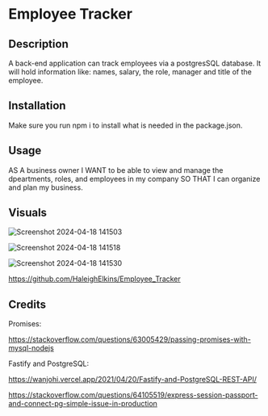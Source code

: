# Employee Tracker

## Description
A back-end application can track employees via a postgresSQL database. It will hold information like: names, salary, the role, manager and title of the employee. 

## Installation
Make sure you run npm i to install what is needed in the package.json.

## Usage
AS A business owner I WANT to be able to view and manage the dpeartments, roles, and employees in my company SO THAT I can organize and plan my business.

## Visuals
![Screenshot 2024-04-18 141503](https://github.com/HaleighElkins/Employee_Tracker/assets/152942336/68ebbde0-3163-4cdc-a357-746013706059)


![Screenshot 2024-04-18 141518](https://github.com/HaleighElkins/Employee_Tracker/assets/152942336/8a057b2c-2990-49dd-811d-9b29a9621ca6)


![Screenshot 2024-04-18 141530](https://github.com/HaleighElkins/Employee_Tracker/assets/152942336/fa34ab5e-96d3-42dd-bd6e-de25481213e7)

https://github.com/HaleighElkins/Employee_Tracker


## Credits

Promises: 

https://stackoverflow.com/questions/63005429/passing-promises-with-mysql-nodejs


Fastify and PostgreSQL: 

https://wanjohi.vercel.app/2021/04/20/Fastify-and-PostgreSQL-REST-API/

https://stackoverflow.com/questions/64105519/express-session-passport-and-connect-pg-simple-issue-in-production

